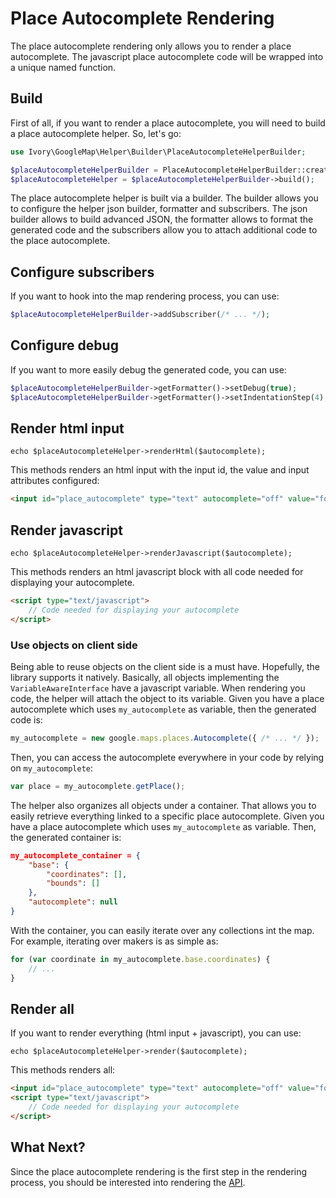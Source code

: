 # Place Autocomplete Rendering

The place autocomplete rendering only allows you to render a place autocomplete. The javascript place autocomplete 
code will be wrapped into a unique named function.

## Build

First of all, if you want to render a place autocomplete, you will need to build a place autocomplete helper. So, let's 
go:

``` php
use Ivory\GoogleMap\Helper\Builder\PlaceAutocompleteHelperBuilder;

$placeAutocompleteHelperBuilder = PlaceAutocompleteHelperBuilder::create();
$placeAutocompleteHelper = $placeAutocompleteHelperBuilder->build();
```

The place autocomplete helper is built via a builder. The builder allows you to configure the helper json builder, 
formatter and subscribers. The json builder allows to build advanced JSON, the formatter allows to format the generated 
code and the subscribers allow you to attach additional code to the place autocomplete.

## Configure subscribers

If you want to hook into the map rendering process, you can use: 

``` php
$placeAutocompleteHelperBuilder->addSubscriber(/* ... */);
```

## Configure debug

If you want to more easily debug the generated code, you can use:

``` php
$placeAutocompleteHelperBuilder->getFormatter()->setDebug(true);
$placeAutocompleteHelperBuilder->getFormatter()->setIndentationStep(4);
```

## Render html input

```
echo $placeAutocompleteHelper->renderHtml($autocomplete);
```

This methods renders an html input with the input id, the value and input attributes configured:

``` html
<input id="place_autocomplete" type="text" autocomplete="off" value="foo" />
```

## Render javascript

```
echo $placeAutocompleteHelper->renderJavascript($autocomplete);
```

This methods renders an html javascript block with all code needed for displaying your autocomplete.

``` html
<script type="text/javascript">
    // Code needed for displaying your autocomplete
</script>
```

### Use objects on client side

Being able to reuse objects on the client side is a must have. Hopefully, the library supports it natively. Basically, 
all objects implementing the `VariableAwareInterface` have a javascript variable. When rendering you code, the helper 
will attach the object to its variable. Given you have a place autocomplete which uses `my_autocomplete` as variable, 
then the generated code is: 
  
``` js
my_autocomplete = new google.maps.places.Autocomplete({ /* ... */ });
```
 
Then, you can access the autocomplete everywhere in your code by relying on `my_autocomplete`:

``` js
var place = my_autocomplete.getPlace();
```

The helper also organizes all objects under a container. That allows you to easily retrieve everything linked to a 
specific place autocomplete. Given you have a place autocomplete which uses `my_autocomplete` as variable. Then, the 
generated container is:

``` json
my_autocomplete_container = {
    "base": {
        "coordinates": [],
        "bounds": []
    },
    "autocomplete": null
}
```

With the container, you can easily iterate over any collections int the map. For example, iterating over makers is as 
simple as:

```  js
for (var coordinate in my_autocomplete.base.coordinates) {
    // ...
}
```

## Render all

If you want to render everything (html input + javascript), you can use:

```
echo $placeAutocompleteHelper->render($autocomplete);
```

This methods renders all:

``` html
<input id="place_autocomplete" type="text" autocomplete="off" value="foo" />
<script type="text/javascript">
    // Code needed for displaying your autocomplete
</script>
```

## What Next?

Since the place autocomplete rendering is the first step in the rendering process, you should be interested into 
rendering the [API](/doc/helper/api.doc).
